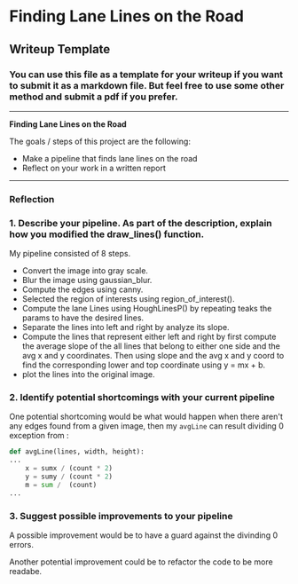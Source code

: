 # **Finding Lane Lines on the Road** 

## Writeup Template

### You can use this file as a template for your writeup if you want to submit it as a markdown file. But feel free to use some other method and submit a pdf if you prefer.

---

**Finding Lane Lines on the Road**

The goals / steps of this project are the following:
* Make a pipeline that finds lane lines on the road
* Reflect on your work in a written report


[//]: # (Image References)

[image1]: ./examples/grayscale.jpg "Grayscale"

---

### Reflection

### 1. Describe your pipeline. As part of the description, explain how you modified the draw_lines() function.

My pipeline consisted of 8 steps. 

* Convert the image into gray scale.
* Blur the image using gaussian_blur.
* Compute the edges using canny.
* Selected the region of interests using region_of_interest().
* Compute the lane Lines using HoughLinesP() by repeating teaks the params to have the desired lines.
* Separate the lines into left and right by analyze its slope.
* Compute the lines that represent either left and right by first compute the average slope of the all lines that belong to either one side and the avg x and y coordinates. Then using slope and the avg x and y coord to find the corresponding lower and top coordinate using y = mx + b.
* plot the lines into the original image.


### 2. Identify potential shortcomings with your current pipeline


One potential shortcoming would be what would happen when there aren't any edges found from a given image, then
my `avgLine` can result dividing 0 exception from :
```python
def avgLine(lines, width, height):
...
    x = sumx / (count * 2)
    y = sumy / (count * 2)
    m = sum /  (count)
...
```


### 3. Suggest possible improvements to your pipeline

A possible improvement would be to have a guard against the divinding 0 errors.

Another potential improvement could be to refactor the code to be more readabe.
